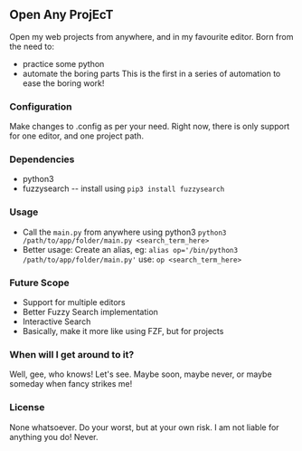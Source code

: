 ## Open Any ProjEcT
Open my web projects from anywhere, and in my favourite editor. 
Born from the need to:
* practice some python
* automate the boring parts
This is the first in a series of automation to ease the boring work!

### Configuration
Make changes to .config as per your need. 
Right now, there is only support for one editor, and one project path. 

### Dependencies
* python3
* fuzzysearch -- install using `pip3 install fuzzysearch`


### Usage
* Call the `main.py` from anywhere using python3
	`python3 /path/to/app/folder/main.py <search_term_here>`
* Better usage: Create an alias, eg: 
	`alias op='/bin/python3 /path/to/app/folder/main.py'`
	use: `op <search_term_here>`

### Future Scope
* Support for multiple editors
* Better Fuzzy Search implementation
* Interactive Search
* Basically, make it more like using FZF, but for projects

### When will I get around to it?
Well, gee, who knows! Let's see. Maybe soon, maybe never, or maybe someday when fancy strikes me!

### License
None whatsoever. Do your worst, but at your own risk. I am not liable for anything you do! Never. 

